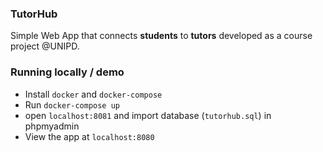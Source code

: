 ### TutorHub

Simple Web App that connects **students** to **tutors** developed as a course project @UNIPD.

### Running locally / demo

- Install `docker` and `docker-compose`
- Run `docker-compose up`
- open `localhost:8081` and import database (`tutorhub.sql`) in phpmyadmin
- View the app at `localhost:8080`
